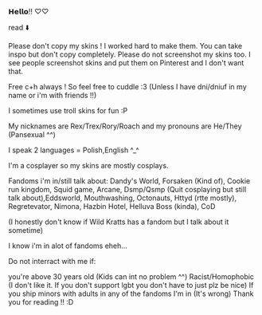 𝗛𝗲𝗹𝗹𝗼!! ♡♡

read ⬇️

Please don't copy my skins ! I worked hard to make them. You can take inspo but don't copy completely. Please do not screenshot my skins too. I see people screenshot skins and put them on Pinterest and I don't want that.

Free c+h always ! So feel free to cuddle :3 (Unless I have dni/dniuf in my name or i'm with friends !!)

I sometimes use troll skins for fun :P

My nicknames are Rex/Trex/Rory/Roach and my pronouns are He/They (Pansexual ^^)

I speak 2 languages = Polish,English ^_^

I'm a cosplayer so my skins are mostly cosplays.

Fandoms i'm in/still talk about: Dandy's World, Forsaken (Kind of), Cookie run kingdom, Squid game, Arcane, Dsmp/Qsmp (Quit cosplaying but still talk about),Eddsworld, Mouthwashing, Octonauts, Httyd (rtte mostly), Regretevator, Nimona, Hazbin Hotel, Helluva Boss (kinda), CoD

(I honestly don't know if Wild Kratts has a fandom but I talk about it sometime)

I know i'm in alot of fandoms eheh...

Do not interract with me if:

you're above 30 years old (Kids can int no problem ^^)
Racist/Homophobic (I don't like it. If you don't support lgbt you don't have to just plz be nice)
If you ship minors with adults in any of the fandoms I'm in (It's wrong)
Thank you for reading !! :D
